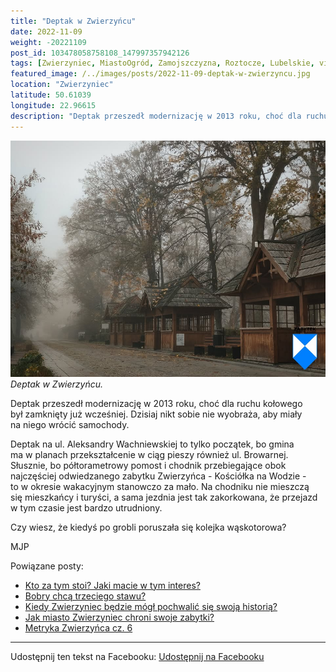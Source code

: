 ```yaml
---
title: "Deptak w Zwierzyńcu"
date: 2022-11-09
weight: -20221109
post_id: 103478058758108_147997357942126
tags: [Zwierzyniec, MiastoOgród, Zamojszczyzna, Roztocze, Lubelskie, villarestituta, turystyka, dziedzictwo, zabytki, krajobrazy]
featured_image: /../images/posts/2022-11-09-deptak-w-zwierzyncu.jpg
location: "Zwierzyniec"
latitude: 50.61039
longitude: 22.96615
description: "Deptak przeszedł modernizację w 2013 roku, choć dla ruchu kołowego był zamknięty już wcześniej. Dzisiaj nikt sobie nie wyobraża, aby miały na niego wr..."
---
```


![Deptak w Zwierzyńcu.](/images/posts/2022-11-09-deptak-w-zwierzyncu.jpg)
*Deptak w Zwierzyńcu.*

Deptak przeszedł modernizację w 2013 roku, choć dla ruchu kołowego był zamknięty już wcześniej. Dzisiaj nikt sobie nie wyobraża, aby miały na niego wrócić samochody.

Deptak na ul. Aleksandry Wachniewskiej to tylko początek, bo gmina ma w planach przekształcenie w ciąg pieszy również ul. Browarnej. Słusznie, bo półtorametrowy pomost i chodnik przebiegające obok najczęściej odwiedzanego zabytku Zwierzyńca - Kościółka na Wodzie - to w okresie wakacyjnym stanowczo za mało. Na chodniku nie mieszczą się mieszkańcy i turyści, a sama jezdnia jest tak zakorkowana, że przejazd w tym czasie jest bardzo utrudniony.

Czy wiesz, że kiedyś po grobli poruszała się kolejka wąskotorowa?



MJP

Powiązane posty:
- [Kto za tym stoi? Jaki macie w tym interes?](/posts/kto-za-tym-stoi-jaki-macie-w-tym-interes)
- [Bobry chcą trzeciego stawu?](/posts/bobry-chca-trzeciego-stawu)
- [Kiedy Zwierzyniec będzie mógł pochwalić się swoją historią?](/posts/kiedy-zwierzyniec-bedzie-mogl-pochwalic-sie-swoja)
- [Jak miasto Zwierzyniec chroni swoje zabytki?](/posts/jak-miasto-zwierzyniec-chroni-swoje-zabytki)
- [Metryka Zwierzyńca cz. 6](/posts/metryka-zwierzyncacz6)


---

Udostępnij ten tekst na Facebooku:
[Udostępnij na Facebooku](https://www.facebook.com/sharer/sharer.php?u=https://stowarzyszeniewachniewskiej.pl/posts/deptak-w-zwierzyncu)

<script type="application/ld+json">
{
  "@context": "https://schema.org",
  "@type": "BlogPosting",
  "headline": "Deptak w Zwierzyńcu",
  "datePublished": "2022-11-09",
  "dateModified": "2022-11-09",
  "author": {
    "@type": "Organization",
    "name": "Stowarzyszenie im. Aleksandry Wachniewskiej"
  },
  "publisher": {
    "@type": "Organization",
    "name": "Stowarzyszenie im. Aleksandry Wachniewskiej",
    "logo": {
      "@type": "ImageObject",
      "url": "https://stowarzyszeniewachniewskiej.pl/images/logo/logo.svg"
    }
  },
  "mainEntityOfPage": {
    "@type": "WebPage",
    "@id": "https://stowarzyszeniewachniewskiej.pl/posts/deptak-w-zwierzyncu"
  },
  "image": {
    "@type": "ImageObject",
    "url": "https://stowarzyszeniewachniewskiej.pl//images/posts/2022-11-09-deptak-w-zwierzyncu.jpg"
  },
  "articleSection": "Dziedzictwo Kulturowe i Zabytki",
  "keywords": "[Zwierzyniec, MiastoOgród, Zamojszczyzna, Roztocze, Lubelskie, villarestituta, turystyka, dziedzictwo, zabytki, krajobrazy]",
  "wordCount": 102,
  "articleBody": "Deptak przeszedł modernizację w 2013 roku, choć dla ruchu kołowego był zamknięty już wcześniej. Dzisiaj nikt sobie nie wyobraża, aby miały na niego wrócić samochody.\n\nDeptak na ul. Aleksandry Wachniewskiej to tylko początek, bo gmina ma w planach przekształcenie w ciąg pieszy również ul. Browarnej. Słusznie, bo półtorametrowy pomost i chodnik przebiegające obok najczęściej odwiedzanego zabytku Zwierzyńca - Kościółka na Wodzie - to w okresie wakacyjnym stanowczo za mało. Na chodniku nie mieszczą się mieszkańcy i turyści, a sama jezdnia jest tak zakorkowana, że przejazd w tym czasie jest bardzo utrudniony.\n\nCzy wiesz, że kiedyś po grobli poruszała się kolejka wąskotorowa?\n\n\n\nMJP",
  "description": "Deptak przeszedł modernizację w 2013 roku, choć dla ruchu kołowego był zamknięty już wcześniej. Dzisiaj nikt sobie nie wyobraża, aby miały na niego wr...",
  "copyrightHolder": null
}
</script>
<script type="application/ld+json">
{
  "@context": "https://schema.org",
  "@type": "BreadcrumbList",
  "itemListElement": [
    {
      "@type": "ListItem",
      "position": 1,
      "name": "Home",
      "item": "https://stowarzyszeniewachniewskiej.pl"
    },
    {
      "@type": "ListItem",
      "position": 2,
      "name": "posts",
      "item": "https://stowarzyszeniewachniewskiej.pl/posts"
    },
    {
      "@type": "ListItem",
      "position": 3,
      "name": "Deptak w Zwierzyńcu",
      "item": "https://stowarzyszeniewachniewskiej.pl/posts/deptak-w-zwierzyncu"
    }
  ]
}
</script>
